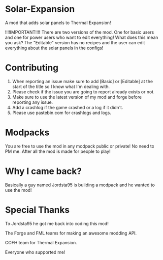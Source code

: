 Solar-Expansion
===============

A mod that adds solar panels to Thermal Expansion!

!!!!IMPORTANT!!!!
There are two versions of the mod. One for basic users and one for power users who want to edit everything!
What does this mean you ask? The "Editable" version has no recipes and the user can edit everything about the solar panels in the configs!

Contributing
===============

1. When reporting an issue make sure to add [Basic] or [Editable] at the start of the title so I know what I'm dealing with.
2. Please check if the issue you are going to report already exists or not.
3. Make sure to use the latest version of my mod and forge before reporting any issue.
4. Add a crashlog if the game crashed or a log if it didn't.
5. Please use pastebin.com for crashlogs and logs.

Modpacks
===============

You are free to use the mod in any modpack public or private! No need to PM me.
After all the mod is made for people to play!

Why I came back?
===============

Basically a guy named Jordsta95 is building a modpack and he wanted to use the mod!

Special Thanks
===============

To Jordsta95 he got me back into coding this mod!

The Forge and FML teams for making an awesome modding API.

COFH team for Thermal Expansion.

Everyone who supported me!
